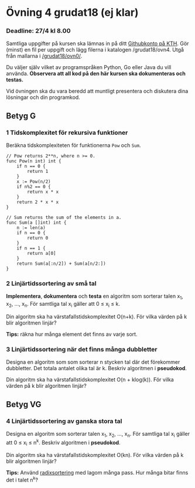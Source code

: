 # Övning 4 grudat18 (ej klar)
### Deadline: 27/4 kl 8.00

Samtliga uppgifter på kursen ska lämnas in på ditt [Githubkonto på KTH](https://gits-15.sys.kth.se/grudat18).
Gör (minst) en fil per uppgift och lägg filerna i katalogen /grudat18/ovn4.
Utgå från mallarna i [/grudat18/ovn0/](https://github.com/yourbasic/grudat18/tree/master/ovn0).

Du väljer själv vilket av programspråken Python, Go eller Java du vill använda.
**Observera att all kod på den här kursen ska dokumenteras och testas.**

Vid övningen ska du vara beredd att muntligt presentera och diskutera
dina lösningar och din programkod.

## Betyg G

### 1 Tidskomplexitet för rekursiva funktioner

Beräkna tidskomplexiteten för funktionerna <code>Pow</code> och <code>Sum</code>.

<pre><code>// Pow returns 2**n, where n >= 0.
func Pow(n int) int {
	if n == 0 {
		return 1
	}
	x := Pow(n/2)
	if n%2 == 0 {
		return x * x
	}
	return 2 * x * x
}
</code></pre>

<pre><code>// Sum returns the sum of the elements in a.
func Sum(a []int) int {
	n := len(a)
	if n == 0 {
		return 0
	}
	if n == 1 {
		return a[0]
	}
	return Sum(a[:n/2]) + Sum(a[n/2:])
}
</code></pre>

### 2 Linjärtidssortering av små tal

**Implementera**, **dokumentera** och **testa** en algoritm som sorterar talen x<sub>1</sub>, x<sub>2</sub>, ..., x<sub>n</sub>.
För samtliga tal x<sub>i</sub> gäller att 0 &le; x<sub>i</sub> &le; k.

Din algoritm ska ha värstafallstidskomplexitet O(n+k).
För vilka värden på k blir algoritmen linjär?

<b>Tips:</b> räkna hur många element det finns av varje sort.

### 3 Linjärtidssortering när det finns många dubbletter

Designa en algoritm som som sorterar n stycken tal där det förekommer dubbletter.
Det totala antalet olika tal är k. Beskriv algoritmen i **pseudokod**.

Din algoritm ska ha värstafallstidskomplexitet O(n + klog(k)).
För vilka värden på k blir algoritmen linjär?

## Betyg VG

### 4 Linjärtidssortering av ganska stora tal

Designa en algoritm som sorterar talen x<sub>1</sub>, x<sub>2</sub>, ..., x<sub>n</sub>.
För samtliga tal x<sub>i</sub> gäller att 0 &le; x<sub>i</sub> &le; n<sup>k</sup>.
Beskriv algoritmen i **pseudokod**.

Din algoritm ska ha värstafallstidskomplexitet O(kn).
För vilka värden på k blir algoritmen linjär?

<b>Tips:</b> Använd [radixsortering](https://www.kth.se/social/files/57bc6a0bf276545600634a78/f16.pdf) med lagom många pass. Hur många bitar finns det i talet n<sup>k</sup>?
